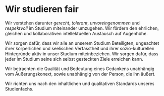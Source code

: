 # Wir studieren fair
Wir verstehen darunter *gerecht*, *tolerant*, *unvoreingenommen* und *respektvoll* im Studium miteinander umzugehen.
Wir fördern den ehrlichen, gleichen und kollaborativen intellektuellen Austausch auf Augenhöhe.

Wir sorgen dafür, dass wir alle an unserem Studium Beteiligten, ungeachtet ihrer körperlichen und seelischen Verfasstheit und ihrer sozio-kulturellen Hintegründe aktiv in unser Studium miteinbeziehen.
Wir sorgen dafür, dass jeder im Studium seine sich selbst gesteckten Ziele erreichen kann.

Wir betrachten die Qualität und Bedeutung eines Gedankens unabhängig vom Äußerungskonext, sowie unabhängig von der Person, die ihn äußert.

Wir richten uns nach den inhaltlichen und qualitativen Standards unseres Studienfachs.
